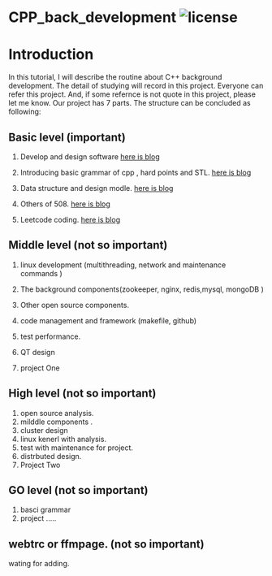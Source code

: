 # CPP_back_development ![license](https://img.shields.io/badge/License-MIT-brightgreen.svg)



# Introduction
In this tutorial, I will describe the routine about C++ background development.  The detail of studying will record in this project. Everyone can refer this project. And, if some refernce is not quote in this project, please let me know. 
 Our project has 7 parts. The structure can be concluded as following:

## Basic level (important)
 1. Develop and  design software      [here is blog](https://blog.csdn.net/liupeng19970119/article/details/112471736)

 2. Introducing  basic grammar of cpp , hard points and STL.  [here is blog](https://blog.csdn.net/liupeng19970119/article/details/112220840)

 3. Data structure and design modle.   [here is blog](https://blog.csdn.net/liupeng19970119/article/details/112182220)

 4. Others of  508.  [here is blog](https://blog.csdn.net/liupeng19970119/article/details/112534631)

 5. Leetcode  coding.    [here is  blog](https://blog.csdn.net/liupeng19970119/article/details/112534733) 

## Middle level (not so important)

1. linux development (multithreading, network and maintenance commands ) 

2. The background components(zookeeper, nginx, redis,mysql, mongoDB )

3. Other open source components.

4. code management and framework (makefile, github)

5. test performance.

6. QT design

7. project One


## High level (not so important)

1. open source analysis.
2. milddle components .
3. cluster design
4. linux  kenerl with analysis.
5. test with  maintenance  for project.
6. distrbuted design.
7. Project Two


## GO level  (not so important)
1. basci grammar
2. project .....



## webtrc or ffmpage.  (not so important)

wating for adding.



